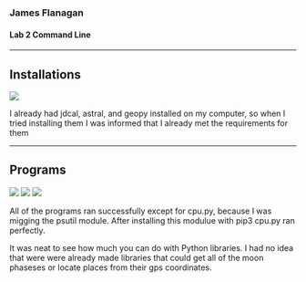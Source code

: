 ### James Flanagan
#### Lab 2 Command Line
---
Installations
---
![](installations.png)

I already had jdcal, astral, and geopy installed on my computer, so when I tried installing them I was informed that I already met the requirements for them

---
Programs
---
![](julian_moon.png)
![](coordinates_battery.png)
![](documentstats.png)

All of the programs ran successfully except for cpu.py, because I was migging the psutil module. After installing this modulue with pip3 cpu.py ran perfectly.

It was neat to see how much you can do with Python libraries. I had no idea that were were already made libraries that could get all of the moon phaseses or locate places from their gps coordinates.

